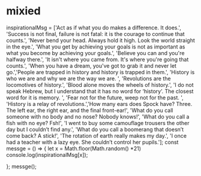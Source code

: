 # mixied
inspirationalMsg = ['Act as if what you do makes a difference. It does.',
        'Success is not final, failure is not fatal: it is the courage to continue that counts.',
        'Never bend your head. Always hold it high. Look the world straight in the eye.',
        'What you get by achieving your goals is not as important as what you become by achieving your goals.',
        'Believe you can and you\'re halfway there.',
        'It isn\'t where you came from. It\'s where you\'re going that counts.',
        'When you have a dream, you\'ve got to grab it and never let go.','People are trapped in history and history is trapped in them.',
        'History is who we are and why we are the way we are. ',
        'Revolutions are the locomotives of history.',
        'Blood alone moves the wheels of history.',
        'I do not speak Hebrew, but I understand that it has no word for ‘history’. The closest word for it is memory. ',
        'Fear not for the future, weep not for the past. ',
        'History is a relay of revolutions.','How many ears does Spock have? Three. The left ear, the right ear, and the final front-ear!',
        'What do you call someone with no body and no nose? Nobody knows!',
        'What do you call a fish with no eye? Fsh!',
        'I went to buy some camouflage trousers the other day but I couldn’t find any.',
        'What do you call a boomerang that doesn’t come back? A stick!',
        'The rotation of earth really makes my day.',
        'I once had a teacher with a lazy eye. She couldn’t control her pupils.'];
const messge = () => {
let x = Math.floor(Math.random() *21)
console.log(inspirationalMsg[x]);

};
messge(); 
